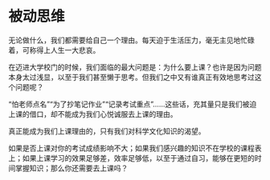 # 被动思维

无论做什么，我们都需要给自己一个理由。每天迫于生活压力，毫无主见地忙碌着，可称得上人生一大悲哀。

在迈进大学校门的时候，我们面临的最大问题是：为什么要上课？也许是因为问题本身太过浅显，以至于我们甚至懒于思考。但我们之中又有谁真正有效地思考过这个问题呢？

“怕老师点名”“为了抄笔记作业”“记录考试重点”……这些话，充其量只是我们被迫上课的借口，却不能成为我们心悦诚服去上课的理由。

真正能成为我们上课理由的，只有我们对科学文化知识的渴望。

如果是否上课对你的考试成绩影响不大；如果我们感兴趣的知识不在学校的课程表上；如果上课学习的效果足够差，效率足够低，以至于通过自习，能够在更短的时间掌握知识；那么你还需要去上课吗？


